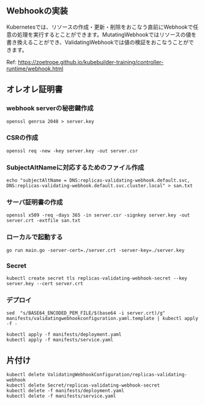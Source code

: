 
## Webhookの実装
Kubernetesでは、リソースの作成・更新・削除をおこなう直前にWebhookで任意の処理を実行するとことができます。MutatingWebhookではリソースの値を書き換えることができ、ValidatingWebhookでは値の検証をおこなうことができます。

Ref: https://zoetrope.github.io/kubebuilder-training/controller-runtime/webhook.html

## オレオレ証明書

### webhook serverの秘密鍵作成
```
openssl genrsa 2048 > server.key
```

### CSRの作成
```
openssl req -new -key server.key -out server.csr
```

### SubjectAltNameに対応するためのファイル作成
````
echo "subjectAltName = DNS:replicas-validating-webhook.default.svc, DNS:replicas-validating-webhook.default.svc.cluster.local" > san.txt
````

### サーバ証明書の作成
```
openssl x509 -req -days 365 -in server.csr -signkey server.key -out server.crt -extfile san.txt
```

### ローカルで起動する

```
go run main.go -server-cert=./server.crt -server-key=./server.key
```

### Secret 
```
kubectl create secret tls replicas-validating-webhook-secret --key server.key --cert server.crt
```

### デプロイ
```
sed  "s/BASE64_ENCODED_PEM_FILE/$(base64 -i server.crt)/g" manifests/validatingwebhookconfiguration.yaml.template | kubectl apply -f -
```

```
kubectl apply -f manifests/deployment.yaml
kubectl apply -f manifests/service.yaml
```

## 片付け
```
kubectl delete ValidatingWebhookConfiguration/replicas-validating-webhook
kubectl delete Secret/replicas-validating-webhook-secret
kubectl delete -f manifests/deployment.yaml
kubectl delete -f manifests/service.yaml
```
